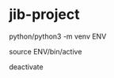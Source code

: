 # jib-project

<!-- create python env -->
python/python3 -m venv ENV

<!-- for activate -->
source ENV/bin/active

<!-- for deactivate -->
deactivate